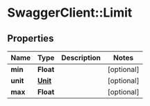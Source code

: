 # SwaggerClient::Limit

## Properties
Name | Type | Description | Notes
------------ | ------------- | ------------- | -------------
**min** | **Float** |  | [optional] 
**unit** | [**Unit**](Unit.md) |  | [optional] 
**max** | **Float** |  | [optional] 


